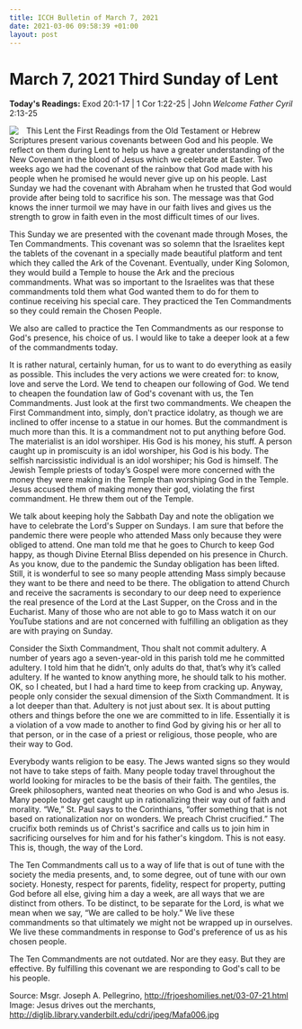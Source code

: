 ```yaml
---
title: ICCH Bulletin of March 7, 2021
date: 2021-03-06 09:58:39 +01:00
layout: post
---
```


# March 7, 2021 Third Sunday of Lent
<span style="float: right"><em>Welcome Father Cyril</em></span>
**Today's Readings:** Exod 20:1-17 | 1 Cor 1:22-25 | John 2:13-25


<img style="float: left; margin-right: 1em;" src="http://diglib.library.vanderbilt.edu/cdri/jpeg/Mafa006.jpg">

This Lent the First Readings from the Old Testament or Hebrew Scriptures present various covenants between God and his people. We reflect on them during Lent to help us have a greater understanding of the New Covenant in the blood of Jesus which we celebrate at Easter. Two weeks ago we had the covenant of the rainbow that God made with his people when he promised he would never give up on his people. Last Sunday we had the covenant with Abraham when he trusted that God would provide after being told to sacrifice his son. The message was that God knows the inner turmoil we may have in our faith lives and gives us the strength to grow in faith even in the most difficult times of our lives.

This Sunday we are presented with the covenant made through Moses, the Ten Commandments. This covenant was so solemn that the Israelites kept the tablets of the covenant in a specially made beautiful platform and tent which they called the Ark of the Covenant. Eventually, under King Solomon, they would build a Temple to house the Ark and the precious commandments. What was so important to the Israelites was that these commandments told them what God wanted them to do for them to continue receiving his special care. They practiced the Ten Commandments so they could remain the Chosen People.

We also are called to practice the Ten Commandments as our response to God's presence, his choice of us. I would like to take a deeper look at a few of the commandments today.

It is rather natural, certainly human, for us to want to do everything as easily as possible. This includes the very actions we were created for: to know, love and serve the Lord. We tend to cheapen our following of God. We tend to cheapen the foundation law of God's covenant with us, the Ten Commandments. Just look at the first two commandments. We cheapen the First Commandment into, simply, don't practice idolatry, as though we are inclined to offer incense to a statue in our homes. But the commandment is much more than this. It is a commandment not to put anything before God. The materialist is an idol worshiper. His God is his money, his stuff. A person caught up in promiscuity is an idol worshiper, his God is his body. The selfish narcissistic individual is an idol worshiper; his God is himself. The Jewish Temple priests of today’s Gospel were more concerned with the money they were making in the Temple than worshiping God in the Temple. Jesus accused them of making money their god, violating the first commandment. He threw them out of the Temple.

We talk about keeping holy the Sabbath Day and note the obligation we have to celebrate the Lord's Supper on Sundays. I am sure that before the pandemic there were people who attended Mass only because they were obliged to attend. One man told me that he goes to Church to keep God happy, as though Divine Eternal Bliss depended on his presence in Church. As you know, due to the pandemic the Sunday obligation has been lifted. Still, it is wonderful to see so many people attending Mass simply because they want to be there and need to be there. The obligation to attend Church and receive the sacraments is secondary to our deep need to experience the real presence of the Lord at the Last Supper, on the Cross and in the Eucharist. Many of those who are not able to go to Mass watch it on our YouTube stations and are not concerned with fulfilling an obligation as they are with praying on Sunday.

Consider the Sixth Commandment, Thou shalt not commit adultery. A number of years ago a seven-year-old in this parish told me he committed adultery. I told him that he didn’t, only adults do that, that’s why it’s called adultery. If he wanted to know anything more, he should talk to his mother. OK, so I cheated, but I had a hard time to keep from cracking up. Anyway, people only consider the sexual dimension of the Sixth Commandment. It is a lot deeper than that. Adultery is not just about sex. It is about putting others and things before the one we are committed to in life. Essentially it is a violation of a vow made to another to find God by giving his or her all to that person, or in the case of a priest or religious, those people, who are their way to God.

Everybody wants religion to be easy. The Jews wanted signs so they would not have to take steps of faith. Many people today travel throughout the world looking for miracles to be the basis of their faith. The gentiles, the Greek philosophers, wanted neat theories on who God is and who Jesus is. Many people today get caught up in rationalizing their way out of faith and morality. “We,” St. Paul says to the Corinthians, “offer something that is not based on rationalization nor on wonders. We preach Christ crucified.” The crucifix both reminds us of Christ's sacrifice and calls us to join him in sacrificing ourselves for him and for his father's kingdom. This is not easy. This is, though, the way of the Lord.

The Ten Commandments call us to a way of life that is out of tune with the society the media presents, and, to some degree, out of tune with our own society. Honesty, respect for parents, fidelity, respect for property, putting God before all else, giving him a day a week, are all ways that we are distinct from others. To be distinct, to be separate for the Lord, is what we mean when we say, “We are called to be holy.” We live these commandments so that ultimately we might not be wrapped up in ourselves. We live these commandments in response to God's preference of us as his chosen people.

The Ten Commandments are not outdated. Nor are they easy. But they are effective. By fulfilling this covenant we are responding to God's call to be his people.

Source: Msgr. Joseph A. Pellegrino, http://frjoeshomilies.net/03-07-21.html
Image: Jesus drives out the merchants, http://diglib.library.vanderbilt.edu/cdri/jpeg/Mafa006.jpg




